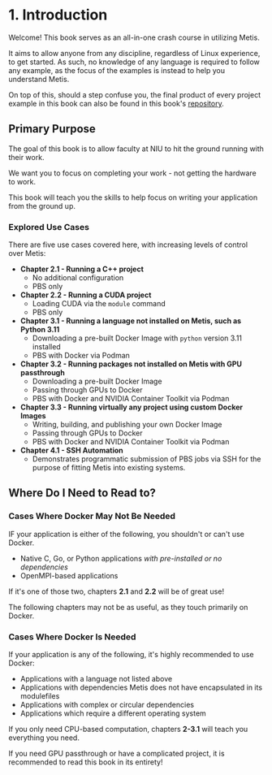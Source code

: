 # 1. Introduction
Welcome! This book serves as an all-in-one crash course in utilizing Metis.

It aims to allow anyone from any discipline, regardless of Linux experience, to get started. As such, no knowledge of any language is required to follow any example, as the focus of the examples is instead to help you understand Metis.

On top of this, should a step confuse you, the final product of every project example in this book can also be found in this book's [repository](https://github.com/hiibolt/niu-metis-documentation/tree/main/projects).

## Primary Purpose
The goal of this book is to allow faculty at NIU to hit the ground running with their work. 

We want you to focus on completing your work - not getting the hardware to work.

This book will teach you the skills to help focus on writing your application from the ground up.

### Explored Use Cases
There are five use cases covered here, with increasing levels of control over Metis:
* **Chapter 2.1 - Running a C++ project**
    - No additional configuration
    - PBS only
* **Chapter 2.2 - Running a CUDA project**
    - Loading CUDA via the `module` command
    - PBS only
* **Chapter 3.1 - Running a language not installed on Metis, such as Python 3.11**
    - Downloading a pre-built Docker Image with `python` version 3.11 installed
    - PBS with Docker via Podman
* **Chapter 3.2 - Running packages not installed on Metis with GPU passthrough**
    - Downloading a pre-built Docker Image
    - Passing through GPUs to Docker
    - PBS with Docker and NVIDIA Container Toolkit via Podman
* **Chapter 3.3 - Running virtually any project using custom Docker Images**
    - Writing, building, and publishing your own Docker Image
    - Passing through GPUs to Docker
    - PBS with Docker and NVIDIA Container Toolkit via Podman
* **Chapter 4.1 - SSH Automation**
    - Demonstrates programmatic submission of PBS jobs via SSH for the purpose of fitting Metis into existing systems.

## Where Do I Need to Read to?
### Cases Where Docker May Not Be Needed
IF your application is either of the following, you shouldn't or can't use Docker.
- Native C, Go, or Python applications *with pre-installed or no dependencies*
- OpenMPI-based applications

If it's one of those two, chapters **2.1** and **2.2** will be of great use!

The following chapters may not be as useful, as they touch primarily on Docker.
### Cases Where Docker Is Needed
If your application is any of the following, it's highly recommended to use Docker: 
- Applications with a language not listed above
- Applications with dependencies Metis does not have encapsulated in its modulefiles
- Applications with complex or circular dependencies
- Applications which require a different operating system

If you only need CPU-based computation, chapters **2-3.1** will teach you everything you need.

If you need GPU passthrough or have a complicated project, it is recommended to read this book in its entirety!